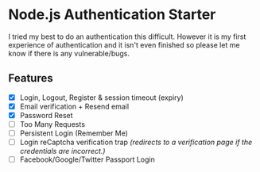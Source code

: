 # Node.js Authentication Starter

I tried my best to do an authentication this difficult. However it is my first experience of authentication and it isn't even finished so please let me know if there is any vulnerable/bugs.

## Features
- [x] Login, Logout, Register & session timeout (expiry)
- [x] Email verification + Resend email
- [x] Password Reset
- [ ] Too Many Requests
- [ ] Persistent Login (Remember Me)
- [ ] Login reCaptcha verification trap *(redirects to a verification page if the credentials are incorrect.)*
- [ ] Facebook/Google/Twitter Passport Login
